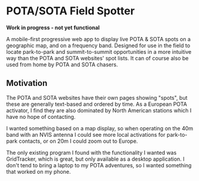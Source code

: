 # POTA/SOTA Field Spotter

**Work in progress - not yet functional**

A mobile-first progressive web app to display live POTA & SOTA spots on a geographic map, and on a frequency band. Designed for use in the field to locate park-to-park and summit-to-summit opportunities in a more intuitive way than the POTA and SOTA websites' spot lists. It can of course also be used from home by POTA and SOTA chasers.

## Motivation

The POTA and SOTA websites have their own pages showing "spots", but these are generally text-based and ordered by time. As a European POTA activator, I find they are also dominated by North American stations which I have no hope of contacting.

I wanted something based on a map display, so when operating on the 40m band with an NVIS antenna I could see more local activations for park-to-park contacts, or on 20m I could zoom out to Europe.

The only existing program I found with the functionality I wanted was GridTracker, which is great, but only available as a desktop application. I don't tend to bring a laptop to my POTA adventures, so I wanted something that worked on my phone.
